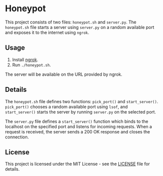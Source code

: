 # Honeypot

This project consists of two files: `honeypot.sh` and `server.py`. The `honeypot.sh` file starts a server using `server.py` on a random available port and exposes it to the internet using `ngrok`.

## Usage

1. Install [ngrok](https://ngrok.com/download).
2. Run `./honeypot.sh`.

The server will be available on the URL provided by ngrok.

## Details

The `honeypot.sh` file defines two functions: `pick_port()` and `start_server()`. `pick_port()` chooses a random available port using `lsof`, and `start_server()` starts the server by running `server.py` on the selected port.

The `server.py` file defines a `start_server()` function which binds to the localhost on the specified port and listens for incoming requests. When a request is received, the server sends a 200 OK response and closes the connection.

## License

This project is licensed under the MIT License - see the [LICENSE](LICENSE) file for details.
